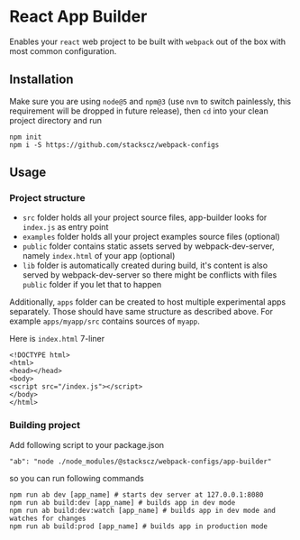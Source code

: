 # React App Builder

Enables your `react` web project to be built with `webpack` out of the box with most common configuration. 

## Installation

Make sure you are using `node@5` and `npm@3` (use `nvm` to switch painlessly, this requirement will be dropped in future release), then `cd` into your clean project directory and run

    npm init
    npm i -S https://github.com/stackscz/webpack-configs

## Usage

### Project structure

- `src` folder holds all your project source files, app-builder looks for `index.js` as entry point
- `examples` folder holds all your project examples source files (optional)
- `public` folder contains static assets served by webpack-dev-server, namely `index.html` of your app (optional)
- `lib` folder is automatically created during build, it's content is also served by webpack-dev-server so there might be conflicts with files `public` folder if you let that to happen 

Additionally, `apps` folder can be created to host multiple experimental apps separately. 
Those should have same structure as described above. 
For example `apps/myapp/src` contains sources of `myapp`.

Here is `index.html` 7-liner

    <!DOCTYPE html>
    <html>
    <head></head>
    <body>
    <script src="/index.js"></script>
    </body>
    </html>

### Building project

Add following script to your package.json

    "ab": "node ./node_modules/@stackscz/webpack-configs/app-builder"    

so you can run following commands 

    npm run ab dev [app_name] # starts dev server at 127.0.0.1:8080
    npm run ab build:dev [app_name] # builds app in dev mode
    npm run ab build:dev:watch [app_name] # builds app in dev mode and watches for changes
    npm run ab build:prod [app_name] # builds app in production mode
